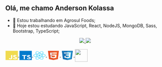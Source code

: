 ## Olá, me chamo Anderson Kolassa


- 🔭 Estou trabalhando em Agrosul Foods;
- 🌱 Hoje estou estudando JavaScript, React, NodeJS, MongoDB, Sass, Bootstrap, TypeScript;

<div align="center">
  <a href="https://github.com/Anderson-Kolassa">
  <img height="180em" src="https://github-readme-stats.vercel.app/api?username=Anderson-Kolassa&show_icons=true&theme=dracula&include_all_commits=true&count_private=true"/>
  <img height="180em" src="https://github-readme-stats.vercel.app/api/top-langs/?username=Anderson-Kolassa&layout=compact&langs_count=7&theme=dracula"/>
</div>

  <div style="display: inline_block"><br>
  <img align="center" alt="Anderson-Js" height="30" width="40" src="https://raw.githubusercontent.com/devicons/devicon/master/icons/javascript/javascript-plain.svg">
  <img align="center" alt="Anderson-Ts" height="30" width="40" src="https://raw.githubusercontent.com/devicons/devicon/master/icons/typescript/typescript-plain.svg">
  <img align="center" alt="Anderson-React" height="30" width="40" src="https://raw.githubusercontent.com/devicons/devicon/master/icons/react/react-original.svg">
  <img align="center" alt="Anderson-HTML" height="30" width="40" src="https://raw.githubusercontent.com/devicons/devicon/master/icons/html5/html5-original.svg">
  <img align="center" alt="Anderson-CSS" height="30" width="40" src="https://raw.githubusercontent.com/devicons/devicon/master/icons/css3/css3-original.svg">
  <img align="center" alt"Anderson-Bootstrap" height="40" width="40" src="https://img.icons8.com/color/48/000000/bootstrap.png"/> 
</div>

